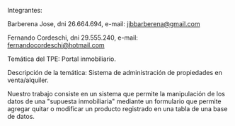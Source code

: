 Integrantes:

Barberena Jose, dni 26.664.694, e-mail: jibbarberena@gmail.com

Fernando Cordeschi, dni 29.555.240, e-mail: fernandocordeschi@hotmail.com

Temática del TPE:
Portal inmobiliario.

Descripción de la temática:
Sistema de administración de propiedades en venta/alquiler.

Nuestro trabajo consiste en un sistema que permite la manipulación de los datos de una "supuesta inmobiliaria" 
mediante un formulario que permite agregar quitar o modificar un producto registrado en una tabla de una base de datos.
